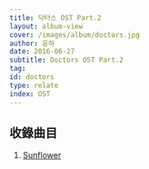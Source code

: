 ```yaml
---
title: 닥터스 OST Part.2
layout: album-view
cover: /images/album/doctors.jpg
author: 윤하
date: 2016-06-27
subtitle: Doctors OST Part.2
tag:
id: doctors
type: relate
index: OST
---
```


## 收錄曲目

1. [Sunflower](/doctors/sunflower)
